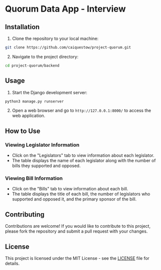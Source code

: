 # Quorum Data App - Interview

## Installation

1. Clone the repository to your local machine:

```bash
git clone https://github.com/caiquestow/project-quorum.git
```

2. Navigate to the project directory:

```bash
cd project-quorum/backend
```

## Usage

1. Start the Django development server:

```bash
python3 manage.py runserver
```

2. Open a web browser and go to `http://127.0.0.1:8000/` to access the web application.

## How to Use

### Viewing Legislator Information

- Click on the "Legislators" tab to view information about each legislator.
- The table displays the name of each legislator along with the number of bills they supported and opposed.

### Viewing Bill Information

- Click on the "Bills" tab to view information about each bill.
- The table displays the title of each bill, the number of legislators who supported and opposed it, and the primary sponsor of the bill.

## Contributing

Contributions are welcome! If you would like to contribute to this project, please fork the repository and submit a pull request with your changes.

## License

This project is licensed under the MIT License - see the [LICENSE](LICENSE) file for details.